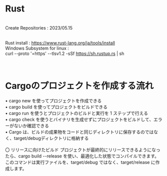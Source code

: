 # Rust
<br>   
Create Repositories : 2023/05.15
<br><br> 
 
Rust install : https://www.rust-lang.org/ja/tools/install
<br>
Windows Subsystem for linux :<br>
curl --proto '=https' --tlsv1.2 -sSf https://sh.rustup.rs | sh
<br><br><br>

# Cargoのプロジェクトを作成する流れ

• cargo new を使ってプロジェクトを作成できる<br>
• cargo build を使ってプロジェクトをビルドできる<br>
• cargo run を使うとプロジェクトのビルドと実行を 1 ステップで行える<br>
• cargo check を使うとバイナリを生成せずにプロジェクトをビルドして、エラーがないか確認できる<br>
• Cargo は、ビルドの成果物をコードと同じディレクトリに保存するのではなく、target/debugディレクトリに格納する
<br><br>
〇 リリースに向けたビルド
プロジェクトが最終的にリリースできるようになったら、cargo build --release を使い、最適化した状態でコンパイルできます。<br>
このコマンドは実行ファイルを、target/debug ではなく、target/release に作成します。

